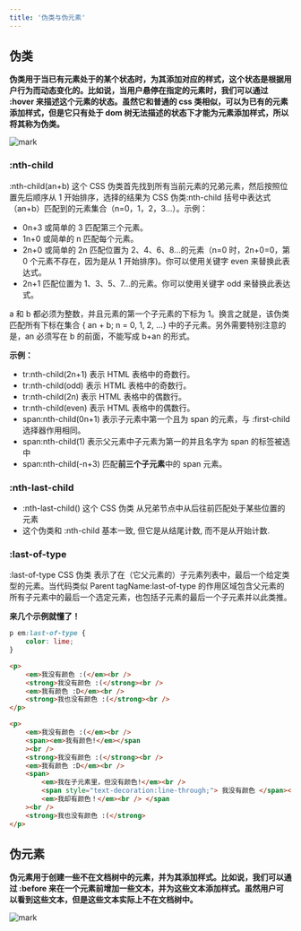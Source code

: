 ```yaml
---
title: '伪类与伪元素'
---
```


## 伪类

**伪类用于当已有元素处于的某个状态时，为其添加对应的样式，这个状态是根据用户行为而动态变化的。比如说，当用户悬停在指定的元素时，我们可以通过 :hover 来描述这个元素的状态。虽然它和普通的 css 类相似，可以为已有的元素添加样式，但是它只有处于 dom 树无法描述的状态下才能为元素添加样式，所以将其称为伪类。**

![mark](http://image.jinghao.xyz/blog/20200621/5ppcbIK0yOwd.png)

### :nth-child

:nth-child(an+b) 这个 CSS 伪类首先找到所有当前元素的兄弟元素，然后按照位置先后顺序从 1 开始排序，选择的结果为 CSS 伪类:nth-child 括号中表达式（an+b）匹配到的元素集合（n=0，1，2，3...）。示例：

-   0n+3 或简单的 3 匹配第三个元素。
-   1n+0 或简单的 n 匹配每个元素。
-   2n+0 或简单的 2n 匹配位置为 2、4、6、8...的元素（n=0 时，2n+0=0，第 0 个元素不存在，因为是从 1 开始排序)。你可以使用关键字 even 来替换此表达式。
-   2n+1 匹配位置为 1、3、5、7...的元素。你可以使用关键字 odd 来替换此表达式。

a 和 b 都必须为整数，并且元素的第一个子元素的下标为 1。换言之就是，该伪类匹配所有下标在集合 { an + b; n = 0, 1, 2, ...} 中的子元素。另外需要特别注意的是，an 必须写在 b 的前面，不能写成 b+an 的形式。

**示例：**

-   tr:nth-child(2n+1) 表示 HTML 表格中的奇数行。
-   tr:nth-child(odd) 表示 HTML 表格中的奇数行。
-   tr:nth-child(2n) 表示 HTML 表格中的偶数行。
-   tr:nth-child(even) 表示 HTML 表格中的偶数行。
-   span:nth-child(0n+1) 表示子元素中第一个且为 span 的元素，与 :first-child 选择器作用相同。
-   span:nth-child(1) 表示父元素中子元素为第一的并且名字为 span 的标签被选中
-   span:nth-child(-n+3) 匹配**前三个子元素**中的 span 元素。

### :nth-last-child

-   :nth-last-child() 这个 CSS 伪类 从兄弟节点中从后往前匹配处于某些位置的元素
-   这个伪类和 :nth-child 基本一致, 但它是从结尾计数, 而不是从开始计数.

### :last-of-type

:last-of-type CSS 伪类 表示了在（它父元素的）子元素列表中，最后一个给定类型的元素。当代码类似 Parent tagName:last-of-type 的作用区域包含父元素的所有子元素中的最后一个选定元素，也包括子元素的最后一个子元素并以此类推。

**来几个示例就懂了！**

```css
p em:last-of-type {
	color: lime;
}
```

```html
<p>
	<em>我没有颜色 :(</em><br />
	<strong>我没有颜色 :(</strong><br />
	<em>我有颜色 :D</em><br />
	<strong>我也没有颜色 :(</strong><br />
</p>

<p>
	<em>我没有颜色 :(</em><br />
	<span><em>我有颜色!</em></span
	><br />
	<strong>我没有颜色 :(</strong><br />
	<em>我有颜色 :D</em><br />
	<span>
		<em>我在子元素里，但没有颜色!</em><br />
		<span style="text-decoration:line-through;"> 我没有颜色 </span><br />
		<em>我却有颜色！</em><br /> </span
	><br />
	<strong>我也没有颜色 :(</strong>
</p>
```

## 伪元素

**伪元素用于创建一些不在文档树中的元素，并为其添加样式。比如说，我们可以通过 :before 来在一个元素前增加一些文本，并为这些文本添加样式。虽然用户可以看到这些文本，但是这些文本实际上不在文档树中。**

![mark](http://image.jinghao.xyz/blog/20200621/k8n6pvSMWhUO.png)
